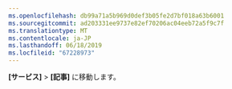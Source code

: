 ```yaml
---
ms.openlocfilehash: db99a71a5b969d0def3b05fe2d7bf018a63b6001
ms.sourcegitcommit: ad203331ee9737e82ef70206ac04eeb72a5f9c7f
ms.translationtype: MT
ms.contentlocale: ja-JP
ms.lasthandoff: 06/18/2019
ms.locfileid: "67228973"
---
```

**[サービス]**  >  **[記事]** に移動します。